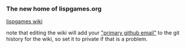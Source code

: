 ---
---

### The new home of lispgames.org

[lispgames wiki](https://github.com/lispgames/lispgames.github.io/wiki/Main-Page)

note that editing the wiki will add your ["primary github email"](https://github.com/settings/emails) to the git history for the wiki, so set it to private if that is a problem.


